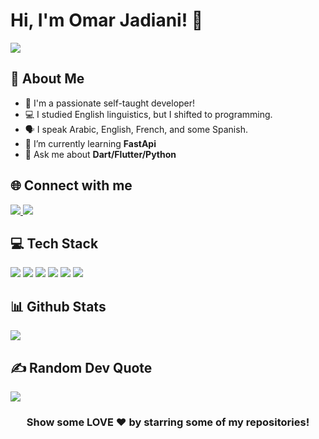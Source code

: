 # Hi, I'm Omar Jadiani! 👋

![](https://komarev.com/ghpvc/?username=omarj9&color=blue&style=for-the-badge)

## 🚀 About Me
- 🙋‍ I'm a passionate self-taught developer!
- 💻 I studied English linguistics, but I shifted to programming.
- 🗣 I speak Arabic, English, French, and some Spanish.
- 🌱 I’m currently learning **FastApi**
- 💬 Ask me about **Dart/Flutter/Python**

## 🌐 Connect with me
<a href="https://www.instagram.com/omarjadiani/">
    <img src="https://img.shields.io/badge/Instagram-E4405F?style=for-the-badge&logo=instagram&logoColor=white" />
</a>

<a href="https://www.linkedin.com/in/omar-jadiani-766aa3229/">
    <img src="https://img.shields.io/badge/linkedin-%230077B5.svg?&style=for-the-badge&logo=linkedin&logoColor=white" />
</a>

## 💻 Tech Stack

<div align="left">

  
<img src="https://img.shields.io/badge/Flutter-02569B?style=for-the-badge&logo=flutter&logoColor=white" />
<img src="https://img.shields.io/badge/Dart-0175C2?style=for-the-badge&logo=dart&logoColor=white" />
<img src="https://img.shields.io/badge/firebase-ffca28?style=for-the-badge&logo=firebase&logoColor=black" />
<img src="https://img.shields.io/badge/Python-FFD43B?style=for-the-badge&logo=python&logoColor=darkgreen" />
<img src="https://img.shields.io/badge/Git-F05032?style=for-the-badge&logo=git&logoColor=white" />
<img src="https://img.shields.io/badge/Adobe%20XD-FF61F6?style=for-the-badge&logo=Adobe%20XD&logoColor=white" />

</div>

## 📊 Github Stats

![](https://github-readme-stats.vercel.app/api?username=omarj9&theme=gotham)<br/>

## ✍️ Random Dev Quote
![](https://quotes-github-readme.vercel.app/api?type=horizontal&theme=radical)

<div align="center">

### Show some LOVE ❤️ by starring some of my repositories!

</div>



